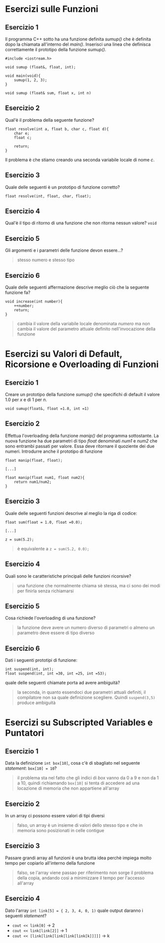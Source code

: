 # Esercizi sulle Funzioni
## Esercizio 1
Il programma C++ sotto ha una funzione definita _sumup()_ che è definita dopo la chiamata all'interno del _main()_. Inserisci una linea che definisca correttamente il prototipo della funzione _sumup()_.
```
#include <iostream.h>

void sumup (float&, float, int);

void main(void){
    sumup(1, 2, 3);
}

void sumup (float& sum, float x, int n)
```

## Esercizio 2
Qual'è il problema della seguente funzione?
```
float resolve(int a, float b, char c, float d){
    char e;
    float c;

    return;
}
```

Il problema è che stiamo creando una seconda variabile locale di nome _c_.

## Esercizio 3
Quale delle seguenti è un prototipo di funzione corretto?

`float resolve(int, float, char, float);`

## Esercizio 4
Qual'è il tipo di ritorno di una funzione che non ritorna nessun valore?
`void`

## Esercizio 5
Gli argomenti e i parametri delle funzione devon essere...?
> stesso numero e stesso tipo

## Esercizio 6
Quale delle seguenti affermazione descrive meglio ciò che la seguente funzione fa?
```
void increase(int number){
    ++number;
    return;
}
```
> cambia il valore della variabile locale denominata _numero_ ma non cambia il valore del parametro attuale definito nell'invocazione della funzione

# Esercizi su Valori di Default, Ricorsione e Overloading di Funzioni
## Esercizio 1
Creare un prototipo della funzione _sumup()_ che specifichi di default il valore 1.0 per _x_ e di 1 per _n_.

`void sumup(float&, float =1.0, int =1)`

## Esercizio 2
Effettua l'overloading della funzione _manip()_ del programma sottostante. La nuova funzione ha due parametri di tipo _float_ denominati _num1_ e _num2_ che sono entrambi passati per valore. Essa deve ritornare il quoziente dei due numeri. Introdurre anche il prototipo di funzione

```
float manip(float, float);

[...]

float manip(float num1, float num2){
    return num1/num2;
}
```

## Esercizio 3
Quale delle seguenti funzioni descrive al meglio la riga di codice:
```
float sum(float = 1.0, float =0.0);

[...]

z = sum(5.2);
```

> è equivalente a `z = sum(5.2, 0.0);`

## Esercizio 4
Quali sono le caratteristiche principali delle funzioni ricorsive?
> una funzione che normalmente chiama sè stessa, ma ci sono dei modi per finirla senza richiamarsi

## Esercizio 5
Cosa richiede l'overloading di una funzione?
> la funzione deve avere un numero diverso di parametri o almeno un parametro deve essere di tipo diverso

## Esercizio 6
Dati i seguenti prototipi di funzione:
```
int suspend(int, int);
float suspend(int, int =30, int =25, int =53);
```
quale delle seguenti chiamate porta ad avere ambiguità?
> la seconda, in quanto essendoci due parametri attuali definiti, il compilatore non sa quale definizione scegliere. Quindi `suspend(3,5)` produce ambiguità

# Esercizi su Subscripted Variables e Puntatori
## Esercizio 1
Data la definizione `int box[10]`, cosa c'è di sbagliato nel seguente _statement_: `box[10] = 10`?
> il problema sta nel fatto che gli indici di _box_ vanno da 0 a 9 e non da 1 a 10, quindi richiamando `box[10]` si tenta di accedere ad una locazione di memoria che non appartiene all'array

## Esercizio 2
In un array ci possono essere valori di tipi diversi
> falso, un array è un insieme di valori dello stesso tipo e che in memoria sono posizionati in celle contigue

## Esercizio 3
Passare grandi array all funzioni è una brutta idea perchè impiega molto tempo per copiarlo all'interno della funzione
> falso, se l'array viene passao per riferimento non sorge il problema della copia, andando così a minimizzare il tempo per l'accesso all'array

## Esercizio 4
Dato l'array `int link[5] = { 2, 3, 4, 0, 1)` quale output daranno i seguenti _statement_?
* `cout << link[0]` -> 2
* `cout << link[link[2]]` -> 1
* `cout << [link[link[link[link[link[k]]]]]` -> k
